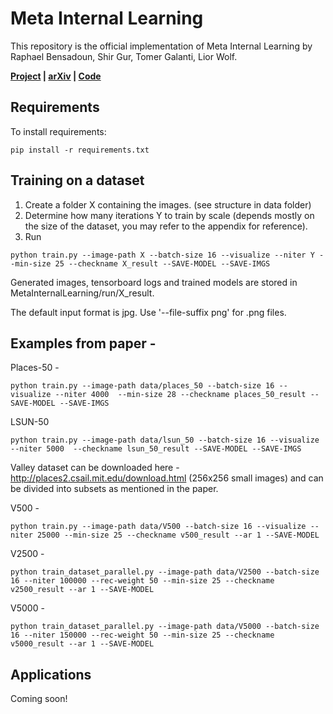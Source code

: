 # Meta Internal Learning

This repository is the official implementation of Meta Internal Learning by Raphael Bensadoun, Shir Gur, Tomer Galanti, Lior Wolf.

**[Project](PLACE_HOLDER) | [arXiv](PLACE_HOLDER) | [Code](https://github.com/RaphaelBensTAU/MetaInternalLearning.git)**

## Requirements

To install requirements:

```setup
pip install -r requirements.txt
```

## Training on a dataset

1. Create a folder X containing the images. (see structure in data folder)
2. Determine how many iterations Y to train by scale (depends mostly on the size of the dataset, you may refer to the appendix for reference).
3. Run 
```
python train.py --image-path X --batch-size 16 --visualize --niter Y --min-size 25 --checkname X_result --SAVE-MODEL --SAVE-IMGS
```

Generated images, tensorboard logs and trained models are stored in MetaInternalLearning/run/X_result.

The default input format is jpg. Use '--file-suffix png' for .png files.

## Examples from paper -

Places-50 -
```
python train.py --image-path data/places_50 --batch-size 16 --visualize --niter 4000  --min-size 28 --checkname places_50_result --SAVE-MODEL --SAVE-IMGS
```

LSUN-50
```
python train.py --image-path data/lsun_50 --batch-size 16 --visualize --niter 5000  --checkname lsun_50_result --SAVE-MODEL --SAVE-IMGS
```

Valley dataset can be downloaded here - http://places2.csail.mit.edu/download.html (256x256 small images) and can be divided into subsets as mentioned in the paper.

V500 -
```
python train.py --image-path data/V500 --batch-size 16 --visualize --niter 25000 --min-size 25 --checkname v500_result --ar 1 --SAVE-MODEL 
```

V2500 -
```
python train_dataset_parallel.py --image-path data/V2500 --batch-size 16 --niter 100000 --rec-weight 50 --min-size 25 --checkname v2500_result --ar 1 --SAVE-MODEL 
```

V5000 -
```
python train_dataset_parallel.py --image-path data/V5000 --batch-size 16 --niter 150000 --rec-weight 50 --min-size 25 --checkname v5000_result --ar 1 --SAVE-MODEL 
```

## Applications

Coming soon!
